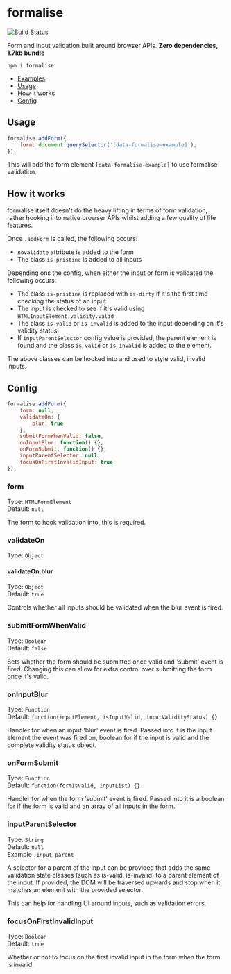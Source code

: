 # formalise

[![Build Status](https://travis-ci.org/tawashley/formalise.svg?branch=master)](https://travis-ci.org/tawashley/formalise)

Form and input validation built around browser APIs. **Zero dependencies, 1.7kb bundle**

```
npm i formalise
```

* [Examples](https://tawashley.github.io/formalise/)
* [Usage](#usage)
* [How it works](#how-it-works)
* [Config](#config)

## Usage

```js
formalise.addForm({
    form: document.querySelector('[data-formalise-example]'),
});
```

This will add the form element `[data-formalise-example]` to use formalise validation.

## How it works

formalise itself doesn't do the heavy lifting in terms of form validation, rather hooking into native browser APIs whilst adding a few quality of life features.

Once `.addForm` is called, the following occurs:

* `novalidate` attribute is added to the form
* The class `is-pristine` is added to all inputs

Depending ons the config, when either the input or form is validated the following occurs:

* The class `is-pristine` is replaced with `is-dirty` if it's the first time checking the status of an input
* The input is checked to see if it's valid using `HTMLInputElement.validity.valid`
* The class `is-valid` or `is-invalid` is added to the input depending on it's validity status
* If `inputParentSelector` config value is provided, the parent element is found and the class `is-valid` or `is-invalid` is added to the element.

The above classes can be hooked into and used to style valid, invalid inputs.

## Config

```js
formalise.addForm({
    form: null,
    validateOn: {
        blur: true
    },
    submitFormWhenValid: false,
    onInputBlur: function() {},
    onFormSubmit: function() {},
    inputParentSelector: null,
    focusOnFirstInvalidInput: true
});
```

### form
Type: `HTMLFormElement`<br>
Default: `null`<br>

The form to hook validation into, this is required.

### validateOn
Type: `Object`<br>

#### validateOn.blur
Type: `Object`<br>
Default: `true`<br>

Controls whether all inputs should be validated when the blur event is fired.

### submitFormWhenValid
Type: `Boolean`<br>
Default: `false`<br>

Sets whether the form should be submitted once valid and 'submit' event is fired. Changing this can allow for extra control over submitting the form once it's valid.

### onInputBlur
Type: `Function`<br>
Default: `function(inputElement, isInputValid, inputValidityStatus) {}`<br>

Handler for when an input 'blur' event is fired. Passed into it is the input element the event was fired on, boolean for if the input is valid and the complete validity status object.

### onFormSubmit
Type: `Function`<br>
Default: `function(formIsValid, inputList) {}`<br>

Handler for when the form 'submit' event is fired. Passed into it is a boolean for if the form is valid and an array of all inputs in the form.

### inputParentSelector
Type: `String`<br>
Default: `null`<br>
Example `.input-parent`<br>

A selector for a parent of the input can be provided that adds the same validation state classes (such as is-valid, is-invalid) to a parent element of the input. If provided, the DOM will be traversed upwards and stop when it matches an element with the provided selector.

This can help for handling UI around inputs, such as validation errors.

### focusOnFirstInvalidInput
Type: `Boolean`<br>
Default: `true`<br>

Whether or not to focus on the first invalid input in the form when the form is invalid.